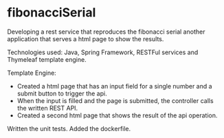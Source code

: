 # fibonacciSerial
Developing a rest service that reproduces the fibonacci serial another application that serves a html page to show the results.

Technologies used: Java, Spring Framework, RESTFul services and Thymeleaf template engine.

Template Engine:
- Created a html page that has an input field for a single number and a submit button to trigger the api.
- When the input is filled and the page is submitted, the controller calls the written REST API.
- Created a second html page that shows the result of the api operation.


Written the unit tests.
Added the dockerfile.
